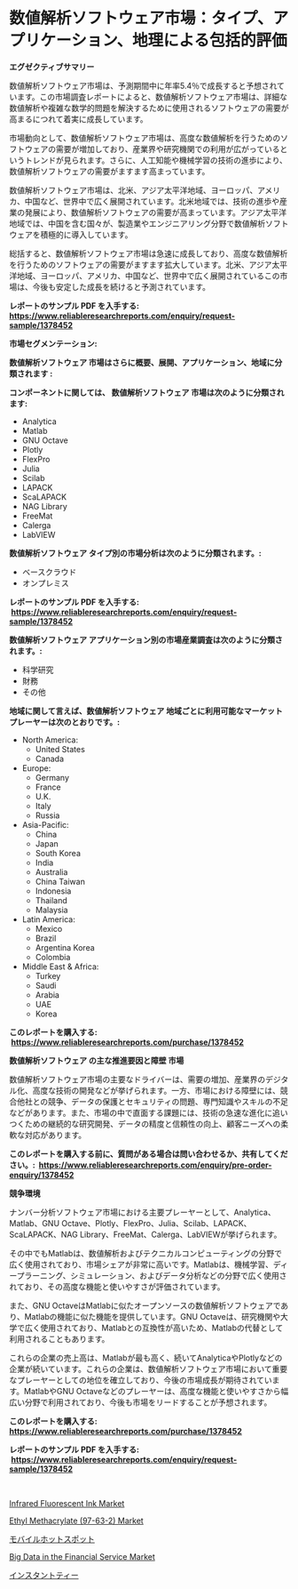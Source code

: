 <p><h1>数値解析ソフトウェア市場：タイプ、アプリケーション、地理による包括的評価</h1></p><p><strong>エグゼクティブサマリー</strong></p>
<p><p>数値解析ソフトウェア市場は、予測期間中に年率5.4％で成長すると予想されています。この市場調査レポートによると、数値解析ソフトウェア市場は、詳細な数値解析や複雑な数学的問題を解決するために使用されるソフトウェアの需要が高まるにつれて着実に成長しています。</p><p>市場動向として、数値解析ソフトウェア市場は、高度な数値解析を行うためのソフトウェアの需要が増加しており、産業界や研究機関での利用が広がっているというトレンドが見られます。さらに、人工知能や機械学習の技術の進歩により、数値解析ソフトウェアの需要がますます高まっています。</p><p>数値解析ソフトウェア市場は、北米、アジア太平洋地域、ヨーロッパ、アメリカ、中国など、世界中で広く展開されています。北米地域では、技術の進歩や産業の発展により、数値解析ソフトウェアの需要が高まっています。アジア太平洋地域では、中国を含む国々が、製造業やエンジニアリング分野で数値解析ソフトウェアを積極的に導入しています。</p><p>総括すると、数値解析ソフトウェア市場は急速に成長しており、高度な数値解析を行うためのソフトウェアの需要がますます拡大しています。北米、アジア太平洋地域、ヨーロッパ、アメリカ、中国など、世界中で広く展開されているこの市場は、今後も安定した成長を続けると予測されています。</p></p>
<p><strong>レポートのサンプル PDF を入手する: <a href="https://www.reliableresearchreports.com/enquiry/request-sample/1378452">https://www.reliableresearchreports.com/enquiry/request-sample/1378452</a></strong></p>
<p><strong>市場セグメンテーション:</strong></p>
<p><strong> 数値解析ソフトウェア 市場はさらに概要、展開、アプリケーション、地域に分類されます :</strong></p>
<p><strong>コンポーネントに関しては、 数値解析ソフトウェア 市場は次のように分類されます: &nbsp;</strong></p>
<p><ul><li>Analytica</li><li>Matlab</li><li>GNU Octave</li><li>Plotly</li><li>FlexPro</li><li>Julia</li><li>Scilab</li><li>LAPACK</li><li>ScaLAPACK</li><li>NAG Library</li><li>FreeMat</li><li>Calerga</li><li>LabVIEW</li></ul></p>
<p><strong> 数値解析ソフトウェア タイプ別の市場分析は次のように分類されます。:</strong></p>
<p><ul><li>ベースクラウド</li><li>オンプレミス</li></ul></p>
<p><strong>レポートのサンプル PDF を入手する: &nbsp;<a href="https://www.reliableresearchreports.com/enquiry/request-sample/1378452">https://www.reliableresearchreports.com/enquiry/request-sample/1378452</a></strong></p>
<p><strong> 数値解析ソフトウェア アプリケーション別の市場産業調査は次のように分類されます。:</strong></p>
<p><ul><li>科学研究</li><li>財務</li><li>その他</li></ul></p>
<p><strong>地域に関して言えば、数値解析ソフトウェア 地域ごとに利用可能なマーケットプレーヤーは次のとおりです。:</strong></p>
<p><ul>
    <li>
        North America:
        <ul>
            <li>United States</li>
            <li>Canada</li>
        </ul>
    </li>
    <li>
        Europe:
        <ul>
            <li>Germany</li>
            <li>France</li>
            <li>U.K.</li>
            <li>Italy</li>
            <li>Russia</li>
        </ul>
    </li>
    <li>
        Asia-Pacific:
        <ul>
            <li>China</li>
            <li>Japan</li>
            <li>South Korea</li>
            <li>India</li>
            <li>Australia</li>
            <li>China Taiwan</li>
            <li>Indonesia</li>
            <li>Thailand</li>
            <li>Malaysia</li>
        </ul>
    </li>
    <li>
        Latin America:
        <ul>
            <li>Mexico</li>
            <li>Brazil</li>
            <li>Argentina Korea</li>
            <li>Colombia</li>
        </ul>
    </li>
    <li>
        Middle East & Africa:
        <ul>
            <li>Turkey</li>
            <li>Saudi</li>
            <li>Arabia</li>
            <li>UAE</li>
            <li>Korea</li>
        </ul>
    </li>
    </ul></p>
<p><strong>このレポートを購入する: &nbsp;<a href="https://www.reliableresearchreports.com/purchase/1378452">https://www.reliableresearchreports.com/purchase/1378452</a></strong></p>
<p><strong>数値解析ソフトウェア の主な推進要因と障壁 市場</strong></p>
<p><p>数値解析ソフトウェア市場の主要なドライバーは、需要の増加、産業界のデジタル化、高度な技術の開発などが挙げられます。一方、市場における障壁には、競合他社との競争、データの保護とセキュリティの問題、専門知識やスキルの不足などがあります。また、市場の中で直面する課題には、技術の急速な進化に追いつくための継続的な研究開発、データの精度と信頼性の向上、顧客ニーズへの柔軟な対応があります。</p></p>
<p><strong>このレポートを購入する前に、質問がある場合は問い合わせるか、共有してください。:&nbsp; <a href="https://www.reliableresearchreports.com/enquiry/pre-order-enquiry/1378452">https://www.reliableresearchreports.com/enquiry/pre-order-enquiry/1378452</a></strong></p>
<p><strong>競争環境</strong></p>
<p><p>ナンバー分析ソフトウェア市場における主要プレーヤーとして、Analytica、Matlab、GNU Octave、Plotly、FlexPro、Julia、Scilab、LAPACK、ScaLAPACK、NAG Library、FreeMat、Calerga、LabVIEWが挙げられます。</p><p>その中でもMatlabは、数値解析およびテクニカルコンピューティングの分野で広く使用されており、市場シェアが非常に高いです。Matlabは、機械学習、ディープラーニング、シミュレーション、およびデータ分析などの分野で広く使用されており、その高度な機能と使いやすさが評価されています。</p><p>また、GNU OctaveはMatlabに似たオープンソースの数値解析ソフトウェアであり、Matlabの機能に似た機能を提供しています。GNU Octaveは、研究機関や大学で広く使用されており、Matlabとの互換性が高いため、Matlabの代替として利用されることもあります。</p><p>これらの企業の売上高は、Matlabが最も高く、続いてAnalyticaやPlotlyなどの企業が続いています。これらの企業は、数値解析ソフトウェア市場において重要なプレーヤーとしての地位を確立しており、今後の市場成長が期待されています。MatlabやGNU Octaveなどのプレーヤーは、高度な機能と使いやすさから幅広い分野で利用されており、今後も市場をリードすることが予想されます。</p></p>
<p><strong>このレポートを購入する: &nbsp; <a href="https://www.reliableresearchreports.com/purchase/1378452">https://www.reliableresearchreports.com/purchase/1378452</a></strong></p>
<p><strong>レポートのサンプル PDF を入手する: &nbsp;<a href="https://www.reliableresearchreports.com/enquiry/request-sample/1378452">https://www.reliableresearchreports.com/enquiry/request-sample/1378452</a></strong><strong></strong></p>
<p>&nbsp;</p>
<p><p><a href="https://github.com/prosalinda88/Market-Research-Report-List-3/blob/main/infrared-fluorescent-ink-market.md">Infrared Fluorescent Ink Market</a></p><p><a href="https://github.com/globismark/Market-Research-Report-List-2/blob/main/ethyl-methacrylate-97-63-2-market.md">Ethyl Methacrylate (97-63-2) Market</a></p><p><a href="https://github.com/bevdtkn4419963/Market-Research-Report-List-1/blob/main/4699208549.md">モバイルホットスポット</a></p><p><a href="https://issuu.com/reportprime-2/docs/big-data-in-the-financial-service-market-size-2030">Big Data in the Financial Service Market</a></p><p><a href="https://github.com/lababdou/Market-Research-Report-List-3/blob/main/2699212548.md">インスタントティー</a></p></p>